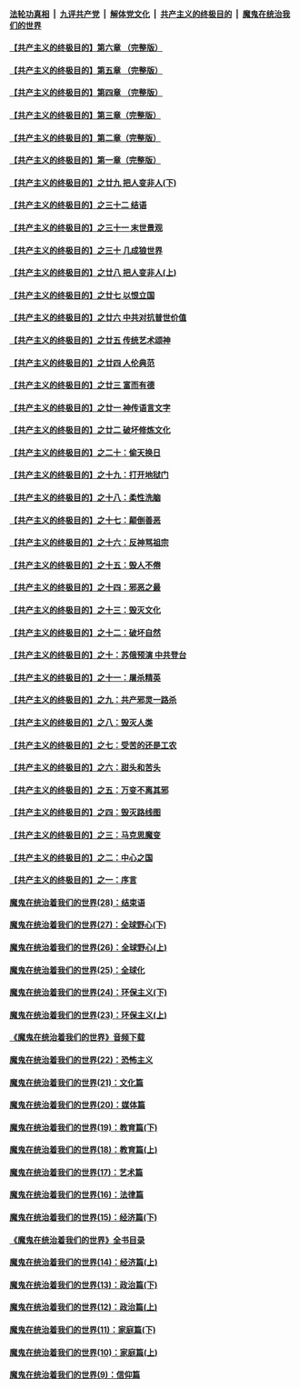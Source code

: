 ####  [法轮功真相](../../../../basic/blob/master/README.md?t=06190731) &nbsp;|&nbsp; [九评共产党](../../../../9ping.md/blob/master/README.md?t=06190731) &nbsp;|&nbsp; [解体党文化](../../../../jtdwh.md/blob/master/README.md?t=06190731)  &nbsp;|&nbsp; [共产主义的终极目的](../../../../gczydzjmd.md/blob/master/README.md?t=06190731) &nbsp;|&nbsp; [魔鬼在统治我们的世界](../../../../mgztzwmdsj.md/blob/master/README.md?t=06190731) 

#### [【共产主义的终极目的】第六章 （完整版）](../pages/nsc422/n11428913.md?t=06190731) 

#### [【共产主义的终极目的】第五章 （完整版）](../pages/nsc422/n11428912.md?t=06190731) 

#### [【共产主义的终极目的】第四章 （完整版）](../pages/nsc422/n11428907.md?t=06190731) 

#### [【共产主义的终极目的】第三章（完整版）](../pages/nsc422/n11428848.md?t=06190731) 

#### [【共产主义的终极目的】第二章（完整版）](../pages/nsc422/n11428831.md?t=06190731) 

#### [【共产主义的终极目的】第一章（完整版）](../pages/nsc422/n11417651.md?t=06190731) 

#### [【共产主义的终极目的】之廿九 把人变非人(下)](../pages/nsc422/n11344140.md?t=06190731) 

#### [【共产主义的终极目的】之三十二 结语](../pages/nsc422/n11360535.md?t=06190731) 

#### [【共产主义的终极目的】之三十一 末世景观](../pages/nsc422/n11351129.md?t=06190731) 

#### [【共产主义的终极目的】之三十 几成狼世界](../pages/nsc422/n11348280.md?t=06190731) 

#### [【共产主义的终极目的】之廿八 把人变非人(上)](../pages/nsc422/n11340492.md?t=06190731) 

#### [【共产主义的终极目的】之廿七 以恨立国](../pages/nsc422/n11336944.md?t=06190731) 

#### [【共产主义的终极目的】之廿六 中共对抗普世价值](../pages/nsc422/n11324785.md?t=06190731) 

#### [【共产主义的终极目的】之廿五 传统艺术颂神](../pages/nsc422/n11296396.md?t=06190731) 

#### [【共产主义的终极目的】之廿四 人伦典范](../pages/nsc422/n11296397.md?t=06190731) 

#### [【共产主义的终极目的】之廿三 富而有德](../pages/nsc422/n11283598.md?t=06190731) 

#### [【共产主义的终极目的】之廿一 神传语言文字](../pages/nsc422/n11263265.md?t=06190731) 

#### [【共产主义的终极目的】之廿二 破坏修炼文化](../pages/nsc422/n11245728.md?t=06190731) 

#### [【共产主义的终极目的】之二十：偷天换日](../pages/nsc422/n11238846.md?t=06190731) 

#### [【共产主义的终极目的】之十九：打开地狱门](../pages/nsc422/n11206376.md?t=06190731) 

#### [【共产主义的终极目的】之十八：柔性洗脑](../pages/nsc422/n11199994.md?t=06190731) 

#### [【共产主义的终极目的】之十七：颠倒善恶](../pages/nsc422/n11179782.md?t=06190731) 

#### [【共产主义的终极目的】之十六：反神骂祖宗](../pages/nsc422/n11166798.md?t=06190731) 

#### [【共产主义的终极目的】之十五：毁人不倦](../pages/nsc422/n11166792.md?t=06190731) 

#### [【共产主义的终极目的】之十四：邪恶之最](../pages/nsc422/n11150249.md?t=06190731) 

#### [【共产主义的终极目的】之十三：毁灭文化](../pages/nsc422/n11135227.md?t=06190731) 

#### [【共产主义的终极目的】之十二：破坏自然](../pages/nsc422/n11135214.md?t=06190731) 

#### [【共产主义的终极目的】之十：苏俄预演 中共登台](../pages/nsc422/n11118424.md?t=06190731) 

#### [【共产主义的终极目的】之十一：屠杀精英](../pages/nsc422/n11118442.md?t=06190731) 

#### [【共产主义的终极目的】之九：共产邪灵一路杀](../pages/nsc422/n11114139.md?t=06190731) 

#### [【共产主义的终极目的】之八：毁灭人类](../pages/nsc422/n11108503.md?t=06190731) 

#### [【共产主义的终极目的】之七：受苦的还是工农](../pages/nsc422/n11101809.md?t=06190731) 

#### [【共产主义的终极目的】之六：甜头和苦头](../pages/nsc422/n11096971.md?t=06190731) 

#### [【共产主义的终极目的】之五：万变不离其邪](../pages/nsc422/n11091285.md?t=06190731) 

#### [【共产主义的终极目的】之四：毁灭路线图](../pages/nsc422/n11086284.md?t=06190731) 

#### [【共产主义的终极目的】之三：马克思魔变](../pages/nsc422/n11061941.md?t=06190731) 

#### [【共产主义的终极目的】之二：中心之国](../pages/nsc422/n11047728.md?t=06190731) 

#### [【共产主义的终极目的】之一：序言](../pages/nsc422/n11086077.md?t=06190731) 

#### [魔鬼在统治着我们的世界(28)：结束语](../pages/nsc422/n10936246.md?t=06190731) 

#### [魔鬼在统治着我们的世界(27)：全球野心(下)](../pages/nsc422/n10928319.md?t=06190731) 

#### [魔鬼在统治着我们的世界(26)：全球野心(上)](../pages/nsc422/n10900318.md?t=06190731) 

#### [魔鬼在统治着我们的世界(25)：全球化](../pages/nsc422/n10788205.md?t=06190731) 

#### [魔鬼在统治着我们的世界(24)：环保主义(下)](../pages/nsc422/n10695307.md?t=06190731) 

#### [魔鬼在统治着我们的世界(23)：环保主义(上)](../pages/nsc422/n10688613.md?t=06190731) 

#### [《魔鬼在统治着我们的世界》音频下载](../pages/nsc422/n10635553.md?t=06190731) 

#### [魔鬼在统治着我们的世界(22)：恐怖主义](../pages/nsc422/n10614727.md?t=06190731) 

#### [魔鬼在统治着我们的世界(21)：文化篇](../pages/nsc422/n10597706.md?t=06190731) 

#### [魔鬼在统治着我们的世界(20)：媒体篇](../pages/nsc422/n10586579.md?t=06190731) 

#### [魔鬼在统治着我们的世界(19)：教育篇(下)](../pages/nsc422/n10564808.md?t=06190731) 

#### [魔鬼在统治着我们的世界(18)：教育篇(上)](../pages/nsc422/n10526970.md?t=06190731) 

#### [魔鬼在统治着我们的世界(17)：艺术篇](../pages/nsc422/n10499093.md?t=06190731) 

#### [魔鬼在统治着我们的世界(16)：法律篇](../pages/nsc422/n10485969.md?t=06190731) 

#### [魔鬼在统治着我们的世界(15)：经济篇(下)](../pages/nsc422/n10469975.md?t=06190731) 

#### [《魔鬼在统治着我们的世界》全书目录](../pages/nsc422/n10464261.md?t=06190731) 

#### [魔鬼在统治着我们的世界(14)：经济篇(上)](../pages/nsc422/n10457370.md?t=06190731) 

#### [魔鬼在统治着我们的世界(13)：政治篇(下)](../pages/nsc422/n10448270.md?t=06190731) 

#### [魔鬼在统治着我们的世界(12)：政治篇(上)](../pages/nsc422/n10444576.md?t=06190731) 

#### [魔鬼在统治着我们的世界(11)：家庭篇(下)](../pages/nsc422/n10440961.md?t=06190731) 

#### [魔鬼在统治着我们的世界(10)：家庭篇(上)](../pages/nsc422/n10435448.md?t=06190731) 

#### [魔鬼在统治着我们的世界(9)：信仰篇](../pages/nsc422/n10432159.md?t=06190731) 


